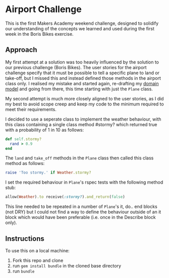 Airport Challenge
=================
This is the first Makers Academy weekend challenge, designed to solidify
our understanding of the concepts we learned and used during the first
week in the Boris Bikes exercise.

Approach
--------
My first attempt at a solution was too heavily influenced by the solution
to our previous challenge (Boris Bikes). The user stories for the airport
challenge specify that it must be possible to tell a specific plane to land or
take-off, but I missed this and instead defined those methods in the airport
class only. I realised my mistake and started again, re-drafting my
[domain model](https://github.com/thisdotrob/airport_challenge/blob/second-attempt/domain-model.md)
and going from there, this time starting with just the `Plane` class.

My second attempt is much more closely aligned to the user stories, as I did
my best to avoid scope creep and keep my code to the minimum required to meet
their requirements.

I decided to use a seperate class to implement the weather behaviour, with this
class containing a single class method #stormy? which returned true with a
probability of 1 in 10 as follows:

```ruby
def self.stormy?
  rand > 0.9
end
```

The `land` and `take_off` methods in the `Plane` class then called this class
method as follows:

```ruby
raise 'Too stormy.' if Weather.stormy?
```

I set the required behaviour in `Plane`'s rspec tests with the following
method stub:

```ruby
allow(Weather).to receive(:stormy?).and_return(false)
```

This line needed to be repeated in a number of `Plane`'s it, do.. end blocks
(not DRY) but I could not find a way to define the behaviour outside of an it
block which would have been preferable (i.e. once in the Describe block only).

Instructions
------------
To use this on a local machine:

1. Fork this repo and clone
2. run `gem install bundle` in the cloned base directory
3. run `bundle`
